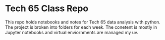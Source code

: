 # Tech 65 Class Repo
This repo holds notebooks and notes for Tech 65 data analysis with python.
The project is broken into folders for each week. The conetent is mostly in Jupyter notebooks and virtual enviornments are managed my uv.
